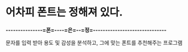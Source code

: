 # 어차피 폰트는 정해져 있다.
**---------------=폰=----=은=--=정=------------------------------**




문자를 입력 받아 용도 및 감성을 분석하고, 그에 맞는 폰트를 추천해주는 프로그램
